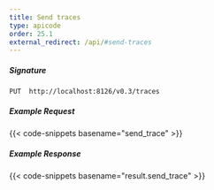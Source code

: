 ```yaml
---
title: Send traces
type: apicode
order: 25.1
external_redirect: /api/#send-traces
---
```


##### Signature
`PUT  http://localhost:8126/v0.3/traces`

##### Example Request

{{< code-snippets basename="send_trace" >}}

##### Example Response

{{< code-snippets basename="result.send_trace" >}}

